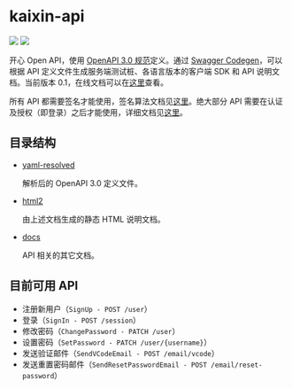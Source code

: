 # kaixin-api

![](https://img.shields.io/badge/version-0.1-blue) ![](https://img.shields.io/badge/OpenAPI-3.0-green)

开心 Open API，使用 [OpenAPI 3.0 规范](https://swagger.io/specification/)定义。通过 [Swagger Codegen](https://swagger.io/tools/swagger-codegen/)，可以根据 API 定义文件生成服务端测试桩、各语言版本的客户端 SDK 和 API 说明文档。当前版本 0.1，在线文档可以在[这里](https://app.swaggerhub.com/apis-docs/ubesthelp/kaixin/0.1)查看。

所有 API 都需要签名才能使用，签名算法文档见[这里](docs/SIGNATURE.md)。绝大部分 API 需要在认证及授权（即登录）之后才能使用，详细文档见[这里](docs/AUTH.md)。

## 目录结构

- [yaml-resolved](yaml-resolved)

  解析后的 OpenAPI 3.0 定义文件。

- [html2](html2)

  由上述文档生成的静态 HTML 说明文档。

- [docs](docs)

  API 相关的其它文档。

## 目前可用 API

- 注册新用户（`SignUp - POST /user`）
- 登录（`SignIn - POST /session`）
- 修改密码（`ChangePassword - PATCH /user`）
- 设置密码（`SetPassword - PATCH /user/{username}`）
- 发送验证邮件（`SendVCodeEmail - POST /email/vcode`）
- 发送重置密码邮件（`SendResetPasswordEmail - POST /email/reset-password`）
